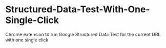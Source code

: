 # Structured-Data-Test-With-One-Single-Click
Chrome extension to run Google Structured Data Test for the current URL with one single click
